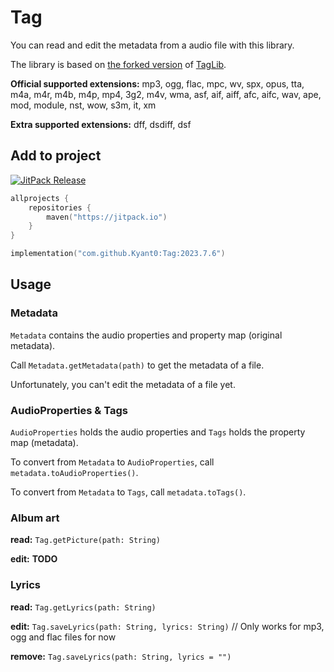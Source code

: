# Tag

You can read and edit the metadata from a audio file with this library.

The library is based on [the forked version](https://github.com/Kyant0/taglib) of [TagLib](https://taglib.org/).

**Official supported extensions:**
mp3, ogg, flac, mpc, wv, spx, opus, tta, m4a, m4r, m4b, m4p, mp4, 3g2, m4v, wma, asf, aif, aiff, afc, aifc, wav, ape,
mod, module, nst, wow, s3m, it, xm

**Extra supported extensions:**
dff, dsdiff, dsf

## Add to project

[![JitPack Release](https://jitpack.io/v/Kyant0/Tag.svg)](https://jitpack.io/#Kyant0/Tag)

```kotlin
allprojects {
    repositories {
        maven("https://jitpack.io")
    }
}

implementation("com.github.Kyant0:Tag:2023.7.6")
```

## Usage

### Metadata

`Metadata` contains the audio properties and property map (original metadata).

Call `Metadata.getMetadata(path)` to get the metadata of a file.

Unfortunately, you can't edit the metadata of a file yet.

### AudioProperties & Tags

`AudioProperties` holds the audio properties and `Tags` holds the property map (metadata).

To convert from `Metadata` to `AudioProperties`, call `metadata.toAudioProperties()`.

To convert from `Metadata` to `Tags`, call `metadata.toTags()`.

### Album art

**read:** `Tag.getPicture(path: String)`

**edit:** **TODO**

### Lyrics

**read:** `Tag.getLyrics(path: String)`

**edit:** `Tag.saveLyrics(path: String, lyrics: String)` // Only works for mp3, ogg and flac files for now

**remove:** `Tag.saveLyrics(path: String, lyrics = "")`
